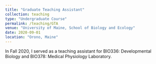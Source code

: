 ```yaml
---
title: "Graduate Teaching Assistant"
collection: teaching
type: "Undergraduate Course"
permalink: /teaching/GTA
venue: "University of Maine, School of Biology and Ecology"
date: 2020-09-01
location: "Orono, Maine"
---
```


In Fall 2020, I served as a teaching assistant for BIO336: Developmental Biology and BIO378: Medical Physiology Laboratory.


